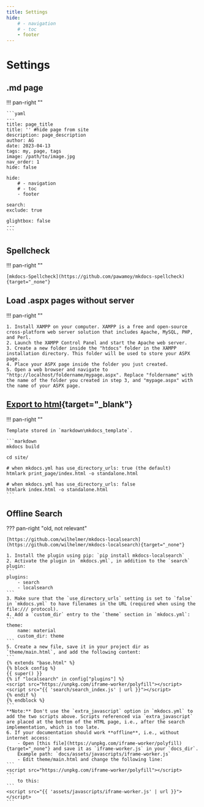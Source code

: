 ```yaml
---
title: Settings
hide:
    # - navigation
    # - toc
    - footer
---
```


# Settings

## .md page

!!! pan-right ""

    ```yaml
    ---
    title: page_title
    title: '' #hide page from site
    description: page_description
    author: AG
    date: 2023-04-13
    tags: my, page, tags
    image: /path/to/image.jpg
    nav_order: 1
    hide: false

    hide:
        # - navigation
        # - toc
        - footer

    search:
    exclude: true

    glightbox: false
    ---
    ```


## Spellcheck

!!! pan-right ""

    [mkdocs-Spellcheck](https://github.com/pawamoy/mkdocs-spellcheck){target="_none"}


## Load .aspx pages without server

!!! pan-right ""

    1. Install XAMPP on your computer. XAMPP is a free and open-source cross-platform web server solution that includes Apache, MySQL, PHP, and Perl.
    2. Launch the XAMPP Control Panel and start the Apache web server.
    3. Create a new folder inside the "htdocs" folder in the XAMPP installation directory. This folder will be used to store your ASPX page.
    4. Place your ASPX page inside the folder you just created.
    5. Open a web browser and navigate to "http://localhost/foldername/mypage.aspx". Replace "foldername" with the name of the folder you created in step 3, and "mypage.aspx" with the name of your ASPX page.


## [Export to html](https://timvink.github.io/mkdocs-print-site-plugin/how-to/export-HTML.html){target="_blank"}

!!! pan-right ""

    Template stored in `markdown\mkdocs_template`.

    ```markdown
    mkdocs build

    cd site/

    # when mkdocs.yml has use_directory_urls: true (the default)
    htmlark print_page/index.html -o standalone.html

    # when mkdocs.yml has use_directory_urls: false
    htmlark index.html -o standalone.html
    ```



## Offline Search

??? pan-right "old, not relevant"

    [https://github.com/wilhelmer/mkdocs-localsearch](https://github.com/wilhelmer/mkdocs-localsearch){target="_none"}

    1. Install the plugin using pip: `pip install mkdocs-localsearch`
    2. Activate the plugin in `mkdocs.yml`, in addition to the `search` plugin:
    ```
    plugins:
        - search
        - localsearch
    ```
    3. Make sure that the `use_directory_urls` setting is set to `false` in `mkdocs.yml` to have filenames in the URL (required when using the file:/// protocol).
    4. Add a `custom_dir` entry to the `theme` section in `mkdocs.yml`:
    ```
    theme:
        name: material
        custom_dir: theme
    ```
    5. Create a new file, save it in your project dir as `theme/main.html`, and add the following content:
    ```
    {% extends "base.html" %}
    {% block config %}
    {{ super() }}
    {% if "localsearch" in config["plugins"] %}
    <script src="https://unpkg.com/iframe-worker/polyfill"></script>
    <script src="{{ 'search/search_index.js' | url }}"></script>
    {% endif %}
    {% endblock %}
    ```
    **Note:** Don't use the `extra_javascript` option in `mkdocs.yml` to add the two scripts above. Scripts referenced via `extra_javascript` are placed at the bottom of the HTML page, i.e., after the search implementation, which is too late.
    6. If your documentation should work **offline**, i.e., without internet access:
        - Open [this file](https://unpkg.com/iframe-worker/polyfill){target="_none"} and save it as `iframe-worker.js` in your `docs_dir`.
        Example path: `docs/assets/javascripts/iframe-worker.js`
        - Edit theme/main.html and change the following line:
    ```
    <script src="https://unpkg.com/iframe-worker/polyfill"></script>
    ```
        to this:
    ```
    <script src="{{ 'assets/javascripts/iframe-worker.js' | url }}"></script>
    ```
